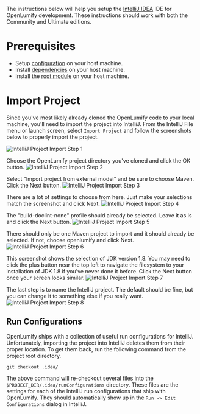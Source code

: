The instructions below will help you setup the [IntelliJ IDEA](https://www.jetbrains.com/idea/) IDE for OpenLumify development. These instructions should work with both the Community and Ultimate editions.

# Prerequisites

* Setup [configuration](../getting-started/configuration.md) on your host machine.
* Install [dependencies](../getting-started/dependencies.md) on your host machine.
* Install the [root module](../getting-started/build.md#root-module) on your host machine.

# Import Project

Since you've most likely already cloned the OpenLumify code to your local machine, you'll need to import the project into IntelliJ. From the IntelliJ File menu or launch screen, select `Import Project` and follow the screenshots below to properly import the project.

![IntelliJ Project Import Step 1](intellij-import-1.png)

Choose the OpenLumify project directory you've cloned and click the OK button.
![IntelliJ Project Import Step 2](intellij-import-2.png)

Select "Import project from external model" and be sure to choose Maven. Click the Next button.
![IntelliJ Project Import Step 3](intellij-import-3.png)

There are a lot of settings to choose from here. Just make your selections match the screenshot and click Next.
![IntelliJ Project Import Step 4](intellij-import-4.png)

The "build-doclint-none" profile should already be selected. Leave it as is and click the Next button.
![IntelliJ Project Import Step 5](intellij-import-5.png)

There should only be one Maven project to import and it should already be selected. If not, choose openlumify and click Next.
![IntelliJ Project Import Step 6](intellij-import-6.png)

This screenshot shows the selection of JDK version 1.8. You may need to click the plus button near the top left to navigate the filesystem to your installation of JDK 1.8 if you've never done it before. Click the Next button once your screen looks similar.
![IntelliJ Project Import Step 7](intellij-import-7.png)

The last step is to name the IntelliJ project. The default should be fine, but you can change it to something else if you really want.
![IntelliJ Project Import Step 8](intellij-import-8.png)

## Run Configurations

OpenLumify ships with a collection of useful run configurations for IntelliJ. Unfortunately, importing the project into IntelliJ deletes them from their proper location. To get them back, run the following command from the project root directory.

    git checkout .idea/

The above command will re-checkout several files into the `$PROJECT_DIR/.idea/runConfigurations` directory. These files are the settings for each of the IntelliJ run configurations that ship with OpenLumify. They should automatically show up in the `Run -> Edit Configurations` dialog in IntelliJ.

